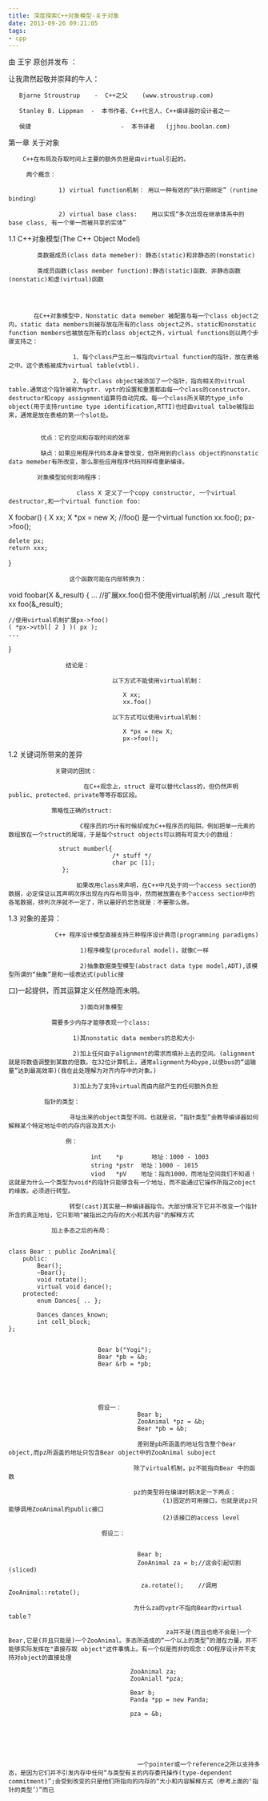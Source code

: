 ```yaml
---
title: 深度探索C++对象模型-关于对象
date: 2013-09-26 09:21:05
tags:
- cpp
---
```


由 王宇 原创并发布 ：


让我肃然起敬并崇拜的牛人：

       Bjarne Stroustrup    -  C++之父    (www.stroustrup.com)

       Stanley B. Lippman  -  本书作者、C++代言人、C++编译器的设计者之一

       侯捷                         -  本书译者   (jjhou.boolan.com)

第一章 关于对象

        C++在布局及存取时间上主要的额外负担是由virtual引起的。

         两个概念：

                  1) virtual function机制： 用以一种有效的“执行期绑定”（runtime binding）

                  2) virtual base class:    用以实现“多次出现在继承体系中的 base class, 有一个单一而被共享的实体”

1.1 C++对象模型(The C++ Object Model)

            类数据成员(class data memeber): 静态(static)和非静态的(nonstatic)

            类成员函数(class member function):静态(static)函数、非静态函数(nonstatic)和虚(virtual)函数  


 

           在C++对象模型中，Nonstatic data memeber 被配置与每一个class object之内，static data members则被存放在所有的class object之外，static和nonstatic function members也被放在所有的class object之外，virtual functions则以两个步骤支持之：

                      1、每个class产生出一堆指向virtual function的指针，放在表格之中。这个表格被成为virtual table(vtbl).

                      2、每个class object被添加了一个指针，指向相关的vitrual table.通常这个指针被称为vptr. vptr的设置和重置都由每一个class的constructor、destructor和copy assignment运算符自动完成。每一个class所关联的type_info object(用于支持runtime type identification,RTTI)也经由vitual talbe被指出来，通常是放在表格的第一个slot处。


             优点：它的空间和存取时间的效率

             缺点：如果应用程序代码本身未曾改变，但所用到的class object的nonstatic data memeber有所改变，那么那些应用程序代码同样得重新编译。

            对象模型如何影响程序：

                       class X 定义了一个copy constructor, 一个virtual destructor,和一个virtual function foo:
 

X foobar()
{
    X xx;
    X *px = new X;
    //foo() 是一个virtual function
    xx.foo();
    px->foo();

    delete px;
    return xxx;
}
 

                     这个函数可能在内部转换为：


void foobar(X &_result)
{
    ...
    //扩展xx.foo()但不使用virtual机制
    //以 _result 取代xx
    foo(&_result);

    //使用virtual机制扩展px->foo()
    ( *px->vtbl[ 2 ] )( px );
    ...
}
 

                    结论是：

                                 以下方式不能使用virtual机制：

                                    X xx;
                                    xx.foo()

                                 以下方式可以使用virtual机制：

                                    X *px = new X;
                                    px->foo();

1.2 关键词所带来的差异

                 关键词的困扰：

                         在C++观念上，struct 是可以替代class的，但仍然声明public、protected、private等等存取区段。 

                策略性正确的struct:

                        C程序员的巧计有时候却成为C++程序员的陷阱。例如把单一元素的数组放在一个struct的尾端，于是每个struct objects可以拥有可变大小的数组：

                  struct mumberl{
                                 /* stuff */
                                 char pc [1];
                   };

                       如果改用class来声明，在C++中凡处于同一个access section的数据，必定保证以其声明次序出现在内存布局当中，然而被放置在多个access section中的各笔数据，排列次序就不一定了，所以最好的忠告就是：不要那么做。

        
1.3 对象的差异：
    
                 C++ 程序设计模型直接支持三种程序设计典范(programming paradigms)

                        1)程序模型(procedural model)，就像C一样

                        2)抽象数据类型模型(abstract data type model,ADT),该模型所谓的“抽象”是和一组表达式(public接
口)一起提供，而其运算定义任然隐而未明。

                        3)面向对象模型

                需要多少内存才能够表现一个class:

                      1)其nonstatic data members的总和大小

                      2)加上任何由于alignment的需求而填补上去的空间。(alignment就是将数值调整到某数的倍数。在32位计算机上，通常alignment为4bype,以使bus的“运输量”达到最高效率)(我在此处理解为对齐内存中的对象。)

                      3)加上为了支持virtual而由内部产生的任何额外负担

              指针的类型：

                     寻址出来的object类型不同。也就是说，“指针类型”会教导编译器如何解释某个特定地址中的内存内容及其大小
    
                    例：

                           int    *p        地址：1000 - 1003
                           string *pstr  地址：1000 - 1015
                           viod   *pV    地址：指向1000，而地址空间我们不知道！这就是为什么一个类型为void*的指针只能够含有一个地址，而不能通过它操作所指之object的缘故。必须进行转型。

                     转型(cast)其实是一种编译器指令。大部分情况下它并不改变一个指针所含的真正地址，它只影响"被指出之内存的大小和其内容"的解释方式

                加上多态之后的布局：


    class Bear : public ZooAnimal{
        public:
            Bear();
            ~Bear();
            void rotate();
            virtual void dance();
        protected:
            enum Dances{ .. };
           
            Dances dances_known;
            int cell_block;  
    };
 

                             Bear b("Yogi");
                             Bear *pb = &b;
                             Bear &rb = *pb;

    

 

                             假设一：
                                        Bear b;
                                        ZooAnimal *pz = &b;
                                        Bear *pb = &b;

                                        差别是pb所涵盖的地址包含整个Bear object,而pz所涵盖的地址只包含Bear object中的ZooAnimal suboject

                                       除了virtual机制，pz不能指向Bear 中的函数
        
                                       pz的类型将在编译时期决定一下两点：
                                               (1)固定的可用接口，也就是说pz只能够调用ZooAnimal的public接口
                                               (2)该接口的access level
        
                              假设二：


                                        Bear b;
                                        ZooAnimal za = b;//这会引起切割(sliced)

                                         za.rotate();    //调用ZooAnimal::rotate();    
        
                                       为什么za的vptr不指向Bear的virtual table？

                                                za并不是(而且也绝不会是)一个Bear,它是(并且只能是)一个ZooAnimal。多态所造成的“一个以上的类型”的潜在力量，并不能够实际发挥在"直接存取 object"这件事情上。有一个似是而非的观念：OO程序设计并不支持对object的直接处理

                                      ZooAnimal za;
                                      ZooAniall *pza;
    
                                      Bear b;
                                      Panda *pp = new Panda;

                                      pza = &b;

    

 

    
                                        一个pointer或一个reference之所以支持多态，是因为它们并不引发内存中任何“与类型有关的内存委托操作(type-dependent commitment)”;会受到改变的只是他们所指向的内存的“大小和内容解释方式（参考上面的‘指针的类型’）”而已






 




